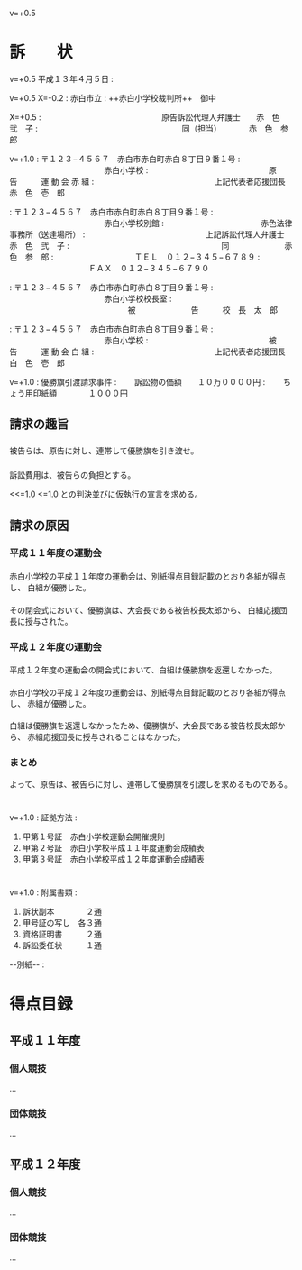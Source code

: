 <!--
line_number:    True
space_before:   0,1
[Word形式ファイルの作成方法]
python3 makdo-md2docx.py --line-number --space-before 1,1 sojo.md sojo.docx
-->

v=+0.5
# 訴　　状

v=+0.5
平成１３年４月５日 :

v=+0.5 X=-0.2
: 赤白市立
: ++赤白小学校裁判所++　御中

X=+0.5
: 　　　　　　　　　　　　　　　原告訴訟代理人弁護士　　赤　色　弐　子
: 　　　　　　　　　　　　　　　　　　同（担当）　　　　赤　色　参　郎

v=+1.0
: 〒１２３−４５６７　赤白市赤白町赤白８丁目９番１号
: 　　　　　　　　　　　　赤白小学校
: 　　　　　　　　　　　　　　　原　　　　　　　告　　　運 動 会 赤 組
: 　　　　　　　　　　　　　　　上記代表者応援団長　　　赤　色　壱　郎

: 〒１２３−４５６７　赤白市赤白町赤白８丁目９番１号
: 　　　　　　　　　　　　赤白小学校別館
: 　　　　　　　　　　　　赤色法律事務所（送達場所）
: 　　　　　　　　　　　　　　　上記訴訟代理人弁護士　　赤　色　弐　子
: 　　　　　　　　　　　　　　　　　　　同　　　　　　　赤　色　参　郎
: 　　　　　　　　　　ＴＥＬ　０１２−３４５−６７８９
: 　　　　　　　　　　ＦＡＸ　０１２−３４５−６７９０

: 〒１２３−４５６７　赤白市赤白町赤白８丁目９番１号
: 　　　　　　　　　　　　赤白小学校校長室
: 　　　　　　　　　　　　　　　被　　　　　　　告　　　校　長　太　郎

: 〒１２３−４５６７　赤白市赤白町赤白８丁目９番１号
: 　　　　　　　　　　　　赤白小学校
: 　　　　　　　　　　　　　　　被　　　　　　　告　　　運 動 会 白 組
: 　　　　　　　　　　　　　　　上記代表者応援団長　　　白　色　壱　郎

v=+1.0
: 優勝旗引渡請求事件
: 　　訴訟物の価額　　１０万００００円
: 　　ちょう用印紙額　　　　１０００円

## 請求の趣旨

### 
被告らは、原告に対し、連帯して優勝旗を引き渡せ。

### 
訴訟費用は、被告らの負担とする。

<<=1.0 <=1.0
との判決並びに仮執行の宣言を求める。

## 請求の原因

### 平成１１年度の運動会

#### 
赤白小学校の平成１１年度の運動会は、別紙得点目録記載のとおり各組が得点し、
白組が優勝した。

#### 
その閉会式において、優勝旗は、大会長である被告校長太郎から、
白組応援団長に授与された。

### 平成１２年度の運動会

#### 
平成１２年度の運動会の開会式において、白組は優勝旗を返還しなかった。

#### 
赤白小学校の平成１２年度の運動会は、別紙得点目録記載のとおり各組が得点し、
赤組が優勝した。

#### 
白組は優勝旗を返還しなかったため、優勝旗が、大会長である被告校長太郎から、
赤組応援団長に授与されることはなかった。

### まとめ

よって、原告は、被告らに対し、連帯して優勝旗を引渡しを求めるものである。

#

v=+1.0
: 証拠方法 :

1. 甲第１号証　赤白小学校運動会開催規則
1. 甲第２号証　赤白小学校平成１１年度運動会成績表
1. 甲第３号証　赤白小学校平成１２年度運動会成績表

#

v=+1.0
: 附属書類 :

1. 訴状副本　　　　２通
1. 甲号証の写し　各３通
1. 資格証明書　　　２通
1. 訴訟委任状　　　１通

<div style="break-after: page;"></div>

--別紙-- :

# 得点目録

## 平成１１年度

### 個人競技

…

### 団体競技

…

## 平成１２年度

### 個人競技

…

### 団体競技

…

